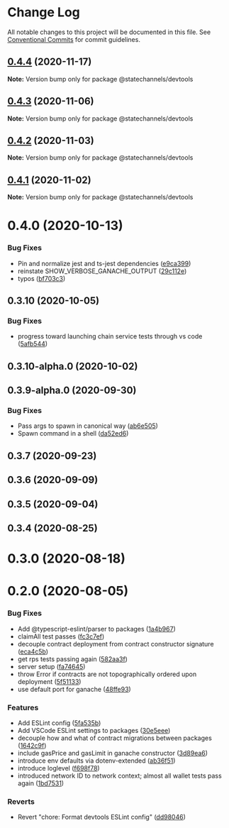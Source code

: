 # Change Log

All notable changes to this project will be documented in this file.
See [Conventional Commits](https://conventionalcommits.org) for commit guidelines.

## [0.4.4](https://github.com/statechannels/monorepo/compare/@statechannels/devtools@0.4.3...@statechannels/devtools@0.4.4) (2020-11-17)

**Note:** Version bump only for package @statechannels/devtools





## [0.4.3](https://github.com/statechannels/monorepo/compare/@statechannels/devtools@0.4.2...@statechannels/devtools@0.4.3) (2020-11-06)

**Note:** Version bump only for package @statechannels/devtools





## [0.4.2](https://github.com/statechannels/monorepo/compare/@statechannels/devtools@0.4.0...@statechannels/devtools@0.4.2) (2020-11-03)

**Note:** Version bump only for package @statechannels/devtools





## [0.4.1](https://github.com/statechannels/monorepo/compare/@statechannels/devtools@0.4.0...@statechannels/devtools@0.4.1) (2020-11-02)

**Note:** Version bump only for package @statechannels/devtools





# 0.4.0 (2020-10-13)


### Bug Fixes

* Pin and normalize jest and ts-jest dependencies ([e9ca399](https://github.com/statechannels/monorepo/commit/e9ca3997119645fdb9f558a921361171c20d66a0))
* reinstate SHOW_VERBOSE_GANACHE_OUTPUT ([29c112e](https://github.com/statechannels/monorepo/commit/29c112e6d9057f7087c815c571e1e198db751806))
* typos ([bf703c3](https://github.com/statechannels/monorepo/commit/bf703c3b37213a615bd61cbb8a72f611ba304714))



## 0.3.10 (2020-10-05)


### Bug Fixes

* progress toward launching chain service tests through vs code ([5afb544](https://github.com/statechannels/monorepo/commit/5afb544a01fd579dde4aa2cbfb8851d2d57c54bf))



## 0.3.10-alpha.0 (2020-10-02)



## 0.3.9-alpha.0 (2020-09-30)


### Bug Fixes

* Pass args to spawn in canonical way ([ab6e505](https://github.com/statechannels/monorepo/commit/ab6e5054c4671cc09fa7788911f2a536f2dcc6fe))
* Spawn command in a shell ([da52ed6](https://github.com/statechannels/monorepo/commit/da52ed6ce9149ed013912d29f4a5fd47ed257cd3))



## 0.3.7 (2020-09-23)



## 0.3.6 (2020-09-09)



## 0.3.5 (2020-09-04)



## 0.3.4 (2020-08-25)



# 0.3.0 (2020-08-18)



# 0.2.0 (2020-08-05)


### Bug Fixes

* Add @typescript-eslint/parser to packages ([1a4b967](https://github.com/statechannels/monorepo/commit/1a4b9670e075010d347e08b2115a29c08a111df9))
* claimAll test passes ([fc3c7ef](https://github.com/statechannels/monorepo/commit/fc3c7ef50f9f5b7aa433f276256354e7e37f5b85))
* decouple contract deployment from contract constructor signature ([eca4c5b](https://github.com/statechannels/monorepo/commit/eca4c5b70e9d2bad442266211ce3dfed739e166c))
* get rps tests passing again ([582aa3f](https://github.com/statechannels/monorepo/commit/582aa3fc3adbcc7413846d42a3806b86019522bb))
* server setup ([fa74645](https://github.com/statechannels/monorepo/commit/fa74645d4829f3b1aa8140d2027176a88009e85b))
* throw Error if contracts are not topographically ordered upon deployment ([5f51133](https://github.com/statechannels/monorepo/commit/5f51133685a3d625f4299934e368a0239a66a3d6))
* use default port for ganache ([48ffe93](https://github.com/statechannels/monorepo/commit/48ffe9318c401520ea3c922c09931ccbb732e064))


### Features

* Add ESLint config ([5fa535b](https://github.com/statechannels/monorepo/commit/5fa535b62d7be14537dad2f92dd819fa51ce6519))
* Add VSCode ESLint settings to packages ([30e5eee](https://github.com/statechannels/monorepo/commit/30e5eee12f54b9ba44ea6538a032b46ff354df04))
* decouple how and what of contract migrations between packages ([1642c9f](https://github.com/statechannels/monorepo/commit/1642c9fd74a699cab7dce1df1e2e18d7933c9da6))
* include gasPrice and gasLimit in ganache constructor ([3d89ea6](https://github.com/statechannels/monorepo/commit/3d89ea637e35a82963ed89a9aeaab8ab0a3cfefa))
* introduce env defaults via dotenv-extended ([ab36f51](https://github.com/statechannels/monorepo/commit/ab36f5197e2da8b0c54d120d116171b81c2b7905))
* introduce loglevel ([f698f78](https://github.com/statechannels/monorepo/commit/f698f789be1b619de50b91b4b558bfb28a2abde8))
* introduced network ID to network context; almost all wallet tests pass again ([1bd7531](https://github.com/statechannels/monorepo/commit/1bd753143d69bffcd4fa5c772b28b10c03509d55))


### Reverts

* Revert "chore: Format devtools ESLint config" ([dd98046](https://github.com/statechannels/monorepo/commit/dd980465a863f2c4f23e8f2c8f08906eea7e017f))
